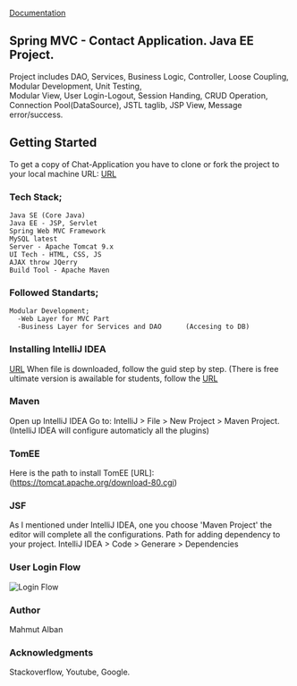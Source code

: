 [Documentation](https://albanmahmut.github.io/ContactApp/)

## Spring MVC - Contact Application. Java EE Project.

Project includes DAO, Services, Business Logic, Controller, Loose Coupling, Modular Development, Unit Testing, \
Modular View, User Login-Logout, Session Handing, CRUD Operation, Connection Pool(DataSource), JSTL taglib, JSP View, 
Message error/success.

## Getting Started

To get a copy of Chat-Application you have to clone or fork the project to your local machine
URL: [URL](https://github.com/albanmahmut/ContactApp)

### Tech Stack;

	Java SE (Core Java)
	Java EE - JSP, Servlet
	Spring Web MVC Framework
	MySQL latest
	Server - Apache Tomcat 9.x
	UI Tech - HTML, CSS, JS
	AJAX throw JQerry
	Build Tool - Apache Maven


### Followed Standarts;

    Modular Development;
	  -Web Layer for MVC Part
	  -Business Layer for Services and DAO 		(Accesing to DB)

### Installing IntelliJ IDEA

[URL](https://www.jetbrains.com/idea/download/#section=windows)
When file is downloaded, follow the guid step by step. 
(There is free ultimate version is awailable for students, follow the [URL](https://www.jetbrains.com/student/)
    

### Maven

Open up IntelliJ IDEA
Go to: IntelliJ > File > New Project > Maven Project. (IntelliJ IDEA will configure automaticly all the plugins)
    

### TomEE

Here is the path to install TomEE [URL]: (https://tomcat.apache.org/download-80.cgi)
    

### JSF

As I mentioned under IntelliJ IDEA, one you choose 'Maven Project' the editor will complete all the configurations. 
Path for adding dependency to your project. IntelliJ IDEA > Code > Generare > Dependencies

### User Login Flow

![Login Flow](D:/Drive/Projects/SpringContactApp/User_Login_Flow.jpeg)


### Author

Mahmut Alban 
    
### Acknowledgments

Stackoverflow,
Youtube,
Google.

